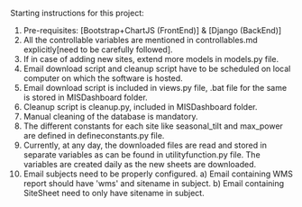 Starting instructions for this project:
1. Pre-requisites: [Bootstrap+ChartJS (FrontEnd)] & [Django (BackEnd)]
2. All the controllable variables are mentioned in controllables.md explicitly[need to be carefully followed].
3. If in case of adding new sites, extend more models in models.py file.
4. Email download script and cleanup script have to be scheduled on local computer on which the software is hosted.
5. Email download script is included in views.py file, .bat file for the same is stored in MISDashboard folder.
6. Cleanup script is cleanup.py, included in MISDashboard folder.
7. Manual cleaning of the database is mandatory.
8. The different constants for each site like seasonal_tilt and max_power are defined in defineconstants.py file.
9. Currently, at any day, the downloaded files are read and stored in separate variables as can be found in utilityfunction.py file. The variables are created daily as the new sheets are downloaded.
10. Email subjects need to be properly configured.
a) Email containing WMS report should have 'wms' and sitename in subject.
b) Email containing SiteSheet need to only have sitename in subject.